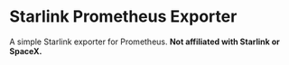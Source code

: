 # Starlink Prometheus Exporter

A simple Starlink exporter for Prometheus. **Not affiliated with Starlink or SpaceX.**

